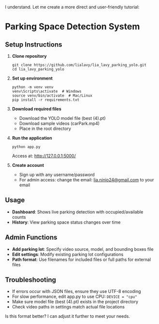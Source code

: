 I understand. Let me create a more direct and user-friendly tutorial:

# Parking Space Detection System

## Setup Instructions

1. **Clone repository**
   ```
   git clone https://github.com/lialavy/lia_lavy_parking_yolo.git
   cd lia_lavy_parking_yolo
   ```

2. **Set up environment**
   ```
   python -m venv venv
   venv\Scripts\activate  # Windows
   source venv/bin/activate  # Mac/Linux
   pip install -r requirements.txt
   ```

3. **Download required files**
   - Download the YOLO model file (best (4).pt)
   - Download sample videos (carPark.mp4)
   - Place in the root directory

4. **Run the application**
   ```
   python app.py
   ```
   Access at: http://127.0.0.1:5000/

5. **Create account**
   - Sign up with any username/password
   - For admin access: change the email: lia.ninio24@gmail.com to your email

## Usage

- **Dashboard**: Shows live parking detection with occupied/available counts
- **History**: View parking space status changes over time

## Admin Functions

- **Add parking lot**: Specify video source, model, and bounding boxes file
- **Edit settings**: Modify existing parking lot configurations
- **Path format**: Use filenames for included files or full paths for external files

## Troubleshooting

- If errors occur with JSON files, ensure they use UTF-8 encoding
- For slow performance, edit app.py to use CPU: `DEVICE = "cpu"`
- Make sure model file (best (4).pt) exists in the project directory
- Check video paths in settings match actual file locations

Is this format better? I can adjust it further to meet your needs.
